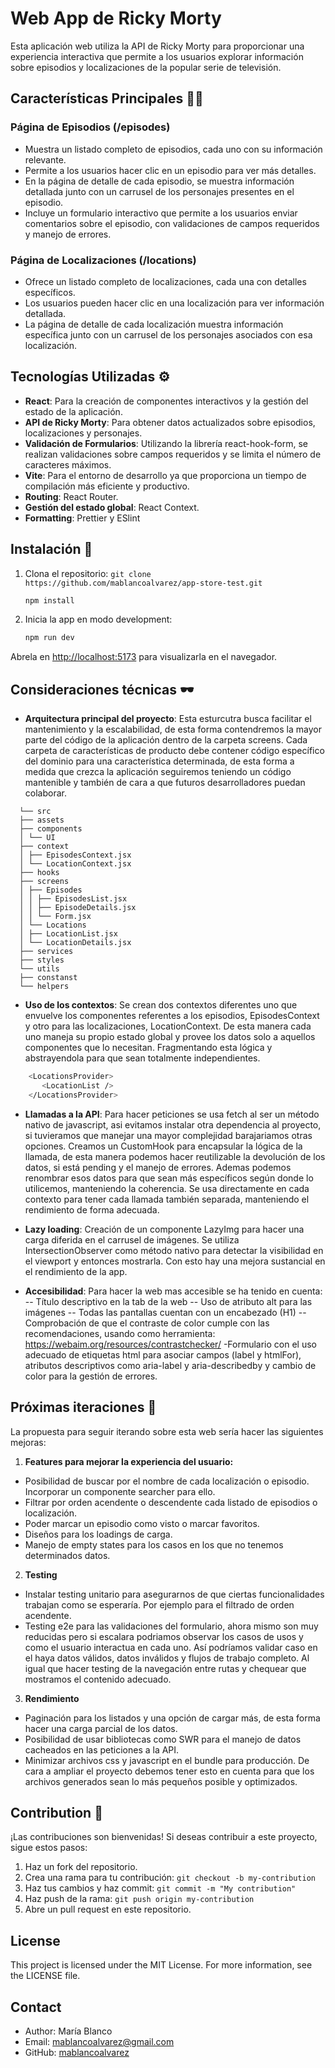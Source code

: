 # Web App de Ricky Morty

Esta aplicación web utiliza la API de Ricky Morty para proporcionar una experiencia interactiva que permite a los usuarios explorar información sobre episodios y localizaciones de la popular serie de televisión.

## Características Principales 💅🏻

### Página de Episodios (/episodes)

- Muestra un listado completo de episodios, cada uno con su información relevante.
- Permite a los usuarios hacer clic en un episodio para ver más detalles.
- En la página de detalle de cada episodio, se muestra información detallada junto con un carrusel de los personajes presentes en el episodio.
- Incluye un formulario interactivo que permite a los usuarios enviar comentarios sobre el episodio, con validaciones de campos requeridos y manejo de errores.

### Página de Localizaciones (/locations)

- Ofrece un listado completo de localizaciones, cada una con detalles específicos.
- Los usuarios pueden hacer clic en una localización para ver información detallada.
- La página de detalle de cada localización muestra información específica junto con un carrusel de los personajes asociados con esa localización.

## Tecnologías Utilizadas ⚙️

- **React**: Para la creación de componentes interactivos y la gestión del estado de la aplicación.
- **API de Ricky Morty**: Para obtener datos actualizados sobre episodios, localizaciones y personajes.
- **Validación de Formularios**: Utilizando la librería react-hook-form, se realizan validaciones sobre campos requeridos y se limita el número de caracteres máximos.
- **Vite**: Para el entorno de desarrollo ya que proporciona un tiempo de compilación más eficiente y productivo.
- **Routing**: React Router.
- **Gestión del estado global**: React Context.
- **Formatting**: Prettier y ESlint

## Instalación 🏁

1. Clona el repositorio: `git clone https://github.com/mablancoalvarez/app-store-test.git`
   ```sh
   npm install
   ```
2. Inicia la app en modo development:

   ```sh
   npm run dev
   ```

Abrela en [http://localhost:5173](http://localhost:5173) para visualizarla en el navegador.

## Consideraciones técnicas 🕶️

- **Arquitectura principal del proyecto**: Esta esturcutra busca facilitar el mantenimiento y la escalabilidad, de esta forma contendremos la mayor parte del código de la aplicación dentro de la carpeta screens. Cada carpeta de características de producto debe contener código específico del dominio para una característica determinada, de esta forma a medida que crezca la aplicación seguiremos teniendo un código mantenible y también de cara a que futuros desarrolladores puedan colaborar.

```
  └── src
  ├── assets
  ├── components
  │ └── UI
  ├── context
  │ ├── EpisodesContext.jsx
  │ └── LocationContext.jsx
  ├── hooks
  ├── screens
  │ ├── Episodes
  │ │ ├── EpisodesList.jsx
  │ │ ├── EpisodeDetails.jsx
  │ │ └── Form.jsx
  │ └── Locations
  │ ├── LocationList.jsx
  │ └── LocationDetails.jsx
  ├── services
  ├── styles
  └── utils
  ├── constanst
  └── helpers

  ```




- **Uso de los contextos**: Se crean dos contextos diferentes uno que envuelve los componentes referentes a los episodios, EpisodesContext y otro para las localizaciones, LocationContext. De esta manera cada uno maneja su propio estado global y provee los datos solo a aquellos componentes que lo necesitan. Fragmentando esta lógica y abstrayendola para que sean totalmente independientes.

```sh
    <LocationsProvider>
       <LocationList />
    </LocationsProvider>
```

- **Llamadas a la API**: Para hacer peticiones se usa fetch al ser un método nativo de javascript, asi evitamos instalar otra dependencia al proyecto, si tuvieramos que manejar una mayor complejidad barajariamos otras opciones.
  Creamos un CustomHook para encapsular la lógica de la llamada, de esta manera podemos hacer reutilizable la devolución de los datos, si está pending y el manejo de errores.
  Ademas podemos renombrar esos datos para que sean más específicos según donde lo utilicemos, manteniendo la coherencia.
  Se usa directamente en cada contexto para tener cada llamada también separada, manteniendo el rendimiento de forma adecuada.

- **Lazy loading**: Creación de un componente LazyImg para hacer una carga diferida en el carrusel de imágenes. Se utiliza IntersectionObserver como método nativo para detectar la visibilidad en el viewport y entonces mostrarla.
  Con esto hay una mejora sustancial en el rendimiento de la app.

- **Accesibilidad**: Para hacer la web mas accesible se ha tenido en cuenta:
  -- Título descriptivo en la tab de la web
  -- Uso de atributo alt para las imágenes
  -- Todas las pantallas cuentan con un encabezado (H1)
  -- Comprobación de que el contraste de color cumple con las recomendaciones, usando como herramienta: https://webaim.org/resources/contrastchecker/
  -Formulario con el uso adecuado de etiquetas html para asociar campos (label y htmlFor), atributos descriptivos como aria-label y aria-describedby y cambio de color para la gestión de errores.

## Próximas iteraciones 🚀

La propuesta para seguir iterando sobre esta web sería hacer las siguientes mejoras:

1. **Features para mejorar la experiencia del usuario:**

- Posibilidad de buscar por el nombre de cada localización o episodio. Incorporar un componente searcher para ello.
- Filtrar por orden acendente o descendente cada listado de episodios o localización.
- Poder marcar un episodio como visto o marcar favoritos.
- Diseños para los loadings de carga.
- Manejo de empty states para los casos en los que no tenemos determinados datos.

2. **Testing**

- Instalar testing unitario para asegurarnos de que ciertas funcionalidades trabajan como se esperaría. Por ejemplo para el filtrado de orden acendente.
- Testing e2e para las validaciones del formulario, ahora mismo son muy reducidas pero si escalara podriamos observar los casos de usos y como el usuario interactua en cada uno. Así podríamos validar caso en el haya datos válidos, datos inválidos y flujos de trabajo completo.
  Al igual que hacer testing de la navegación entre rutas y chequear que mostramos el contenido adecuado.

3. **Rendimiento**

- Paginación para los listados y una opción de cargar más, de esta forma hacer una carga parcial de los datos.
- Posibilidad de usar bibliotecas como SWR para el manejo de datos cacheados en las peticiones a la API.
- Minimizar archivos css y javascript en el bundle para producción. De cara a ampliar el proyecto debemos tener esto en cuenta para que los archivos generados sean lo más pequeños posible y optimizados.

## Contribution 🤝

¡Las contribuciones son bienvenidas! Si deseas contribuir a este proyecto, sigue estos pasos:

1. Haz un fork del repositorio.
2. Crea una rama para tu contribución: `git checkout -b my-contribution`
3. Haz tus cambios y haz commit: `git commit -m "My contribution"`
4. Haz push de la rama: `git push origin my-contribution`
5. Abre un pull request en este repositorio.

## License

This project is licensed under the MIT License. For more information, see the LICENSE file.

## Contact

- Author: María Blanco
- Email: mablancoalvarez@gmail.com
- GitHub: [mablancoalvarez](https://github.com/mablancoalvarez)

##

##
